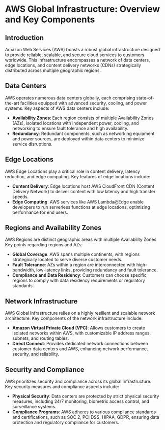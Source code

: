 # AWS Global Infrastructure: Overview and Key Components

## Introduction

Amazon Web Services (AWS) boasts a robust global infrastructure designed to provide reliable, scalable, and secure cloud services to customers worldwide. This infrastructure encompasses a network of data centers, edge locations, and content delivery networks (CDNs) strategically distributed across multiple geographic regions.

## Data Centers

AWS operates numerous data centers globally, each comprising state-of-the-art facilities equipped with advanced security, cooling, and power systems. Key aspects of AWS data centers include:

- **Availability Zones**: Each region consists of multiple Availability Zones (AZs), isolated locations with independent power, cooling, and networking to ensure fault tolerance and high availability.
- **Redundancy**: Redundant components, such as networking equipment and power sources, are deployed within data centers to minimize service disruptions.

## Edge Locations

AWS Edge Locations play a critical role in content delivery, latency reduction, and edge computing. Key features of edge locations include:

- **Content Delivery**: Edge locations host AWS CloudFront CDN (Content Delivery Network) to deliver content with low latency and high transfer speeds.
- **Edge Computing**: AWS services like AWS Lambda@Edge enable developers to run serverless functions at edge locations, optimizing performance for end users.

## Regions and Availability Zones

AWS Regions are distinct geographic areas with multiple Availability Zones. Key points regarding regions and AZs:

- **Global Coverage**: AWS spans multiple continents, with regions strategically located to serve diverse customer needs.
- **Fault Tolerance**: AZs within a region are interconnected with high-bandwidth, low-latency links, providing redundancy and fault tolerance.
- **Compliance and Data Residency**: Customers can choose specific regions to comply with data residency requirements or regulatory standards.

## Network Infrastructure

AWS Global Infrastructure relies on a highly resilient and scalable network architecture. Key components of the network infrastructure include:

- **Amazon Virtual Private Cloud (VPC)**: Allows customers to create isolated networks within AWS, with customizable IP address ranges, subnets, and routing tables.
- **Direct Connect**: Provides dedicated network connections between customer data centers and AWS, enhancing network performance, security, and reliability.

## Security and Compliance

AWS prioritizes security and compliance across its global infrastructure. Key security measures and compliance aspects include:

- **Physical Security**: Data centers are protected by strict physical security measures, including 24/7 monitoring, biometric access control, and surveillance systems.
- **Compliance Programs**: AWS adheres to various compliance standards and certifications, such as SOC 2, PCI DSS, HIPAA, GDPR, ensuring data protection and regulatory compliance for customers.